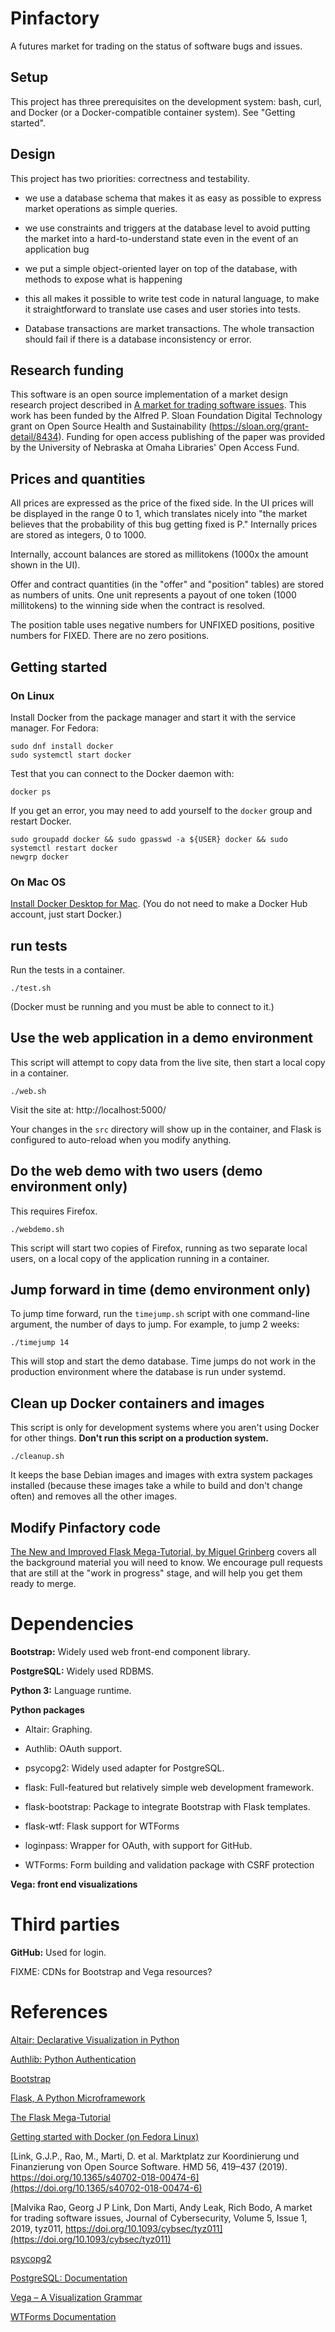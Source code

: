 # Pinfactory

A futures market for trading on the status of software
bugs and issues.


## Setup

This project has three prerequisites on the development
system: bash, curl, and Docker (or a Docker-compatible
container system).   See "Getting started".


## Design

This project has two priorities: correctness and testability.

 * we use a database schema that makes it as easy
   as possible to express market operations as simple
   queries.

 * we use constraints and triggers at the database level
   to avoid putting the market into a hard-to-understand
   state even in the event of an application bug

 * we put a simple object-oriented layer on top of the
   database, with methods to expose what is happening

 * this all makes it possible to write test code in natural
   language, to make it straightforward to translate
   use cases and user stories into tests.

 * Database transactions are market transactions.  The whole
   transaction should fail if there is a database inconsistency
   or error.


## Research funding

This software is an open source
implementation of a market design research
project described in [A market for trading software
issues](https://academic.oup.com/cybersecurity/article/5/1/tyz011/5580665).
This work has been funded by the Alfred
P. Sloan Foundation Digital Technology grant
on Open Source Health and Sustainability
(https://sloan.org/grant-detail/8434). Funding for
open access publishing of the paper was provided
by the University of Nebraska at Omaha Libraries'
Open Access Fund.


## Prices and quantities

All prices are expressed as the price of the
fixed side.  In the UI prices will be displayed
in the range 0 to 1, which translates nicely into
"the market believes that the probability of this bug
getting fixed is P." Internally prices are stored as
integers, 0 to 1000.

Internally, account balances are stored as millitokens
(1000x the amount shown in the UI).

Offer and contract quantities (in the "offer"
and "position" tables) are stored as numbers of
units. One unit represents a payout of one token
(1000 millitokens) to the winning side when the
contract is resolved.

The position table uses negative numbers for UNFIXED
positions, positive numbers for FIXED.  There are no
zero positions.


## Getting started

### On Linux

Install Docker from the package manager and start it
with the service manager.  For Fedora:

```
sudo dnf install docker
sudo systemctl start docker
```

Test that you can connect to the Docker daemon with:

```
docker ps
```

If you get an error, you may need to add yourself to
the `docker` group and restart Docker.

```
sudo groupadd docker && sudo gpasswd -a ${USER} docker && sudo systemctl restart docker
newgrp docker
```


### On Mac OS

[Install Docker Desktop for
Mac](https://docs.docker.com/docker-for-mac/install/).
(You do not need to make a Docker Hub account, just
start Docker.)


## run tests

Run the tests in a container.

	./test.sh

(Docker must be running and you must be able to connect to it.)


## Use the web application in a demo environment

This script will attempt to copy data from the live
site, then start a local copy in a container.

	./web.sh

Visit the site at: http://localhost:5000/

Your changes in the `src` directory will show up in
the container, and Flask is configured to auto-reload
when you modify anything.


## Do the web demo with two users (demo environment only)

This requires Firefox.

	./webdemo.sh

This script will start two copies of Firefox, running
as two separate local users, on a local copy of the
application running in a container.


## Jump forward in time (demo environment only)

To jump time forward, run the `timejump.sh` script
with one command-line argument, the number of days
to jump.  For example, to jump 2 weeks:

    ./timejump 14

This will stop and start the demo database.  Time
jumps do not work in the production environment
where the database is run under systemd.


## Clean up Docker containers and images

This script is only for development systems where you
aren't using Docker for other things.  **Don't run
this script on a production system.**

    ./cleanup.sh

It keeps the base Debian images and images with extra
system packages installed (because these images take
a while to build and don't change often) and removes
all the other images.


## Modify Pinfactory code

[The New and Improved Flask Mega-Tutorial, by Miguel
Grinberg](https://courses.miguelgrinberg.com/p/flask-mega-tutorial)
covers all the background material you will need to know. We
encourage pull requests that are still at the "work in progress"
stage, and will help you get them ready to merge.


# Dependencies

**Bootstrap:** Widely used web front-end component library.

**PostgreSQL:** Widely used RDBMS.

**Python 3:** Language runtime.

**Python packages**

 * Altair: Graphing.

 * Authlib: OAuth support.

 * psycopg2: Widely used adapter for PostgreSQL.

 * flask: Full-featured but relatively simple web development framework.

 * flask-bootstrap: Package to integrate Bootstrap with Flask templates.

 * flask-wtf: Flask support for WTForms

 * loginpass: Wrapper for OAuth, with support for GitHub.

 * WTForms: Form building and validation package with CSRF protection

**Vega: front end visualizations**


# Third parties

**GitHub:** Used for login.

FIXME: CDNs for Bootstrap and Vega resources?


# References

[Altair: Declarative Visualization in Python](https://altair-viz.github.io/)

[Authlib: Python Authentication](https://docs.authlib.org/en/latest/index.html)

[Bootstrap](https://getbootstrap.com/)

[Flask, A Python Microframework](http://flask.pocoo.org/)

[The Flask
Mega-Tutorial](https://courses.miguelgrinberg.com/p/flask-mega-tutorial)

[Getting started with Docker (on Fedora Linux)](https://developer.fedoraproject.org/tools/docker/docker-installation.html)

[Link, G.J.P., Rao, M., Marti, D. et al. Marktplatz zur Koordinierung und Finanzierung von Open Source Software. HMD 56, 419–437 (2019). https://doi.org/10.1365/s40702-018-00474-6](https://doi.org/10.1365/s40702-018-00474-6)

[Malvika Rao, Georg J P Link, Don Marti, Andy Leak, Rich Bodo, A market for trading software issues, Journal of Cybersecurity, Volume 5, Issue 1, 2019, tyz011, https://doi.org/10.1093/cybsec/tyz011](https://doi.org/10.1093/cybsec/tyz011)

[psycopg2](https://pypi.org/project/psycopg2/)

[PostgreSQL: Documentation](https://www.postgresql.org/docs/)

[Vega – A Visualization Grammar](https://vega.github.io/vega/)

[WTForms Documentation](https://wtforms.readthedocs.io/en/stable/index.html)


[modeline]: # ( vim: set fenc=utf-8 spell spl=en autoindent textwidth=72 tabstop=4 shiftwidth=4 expandtab softtabstop=4: )

